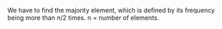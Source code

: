 We have to find the majority element, which is defined by its frequency being more than n/2 times. n = number of elements.
